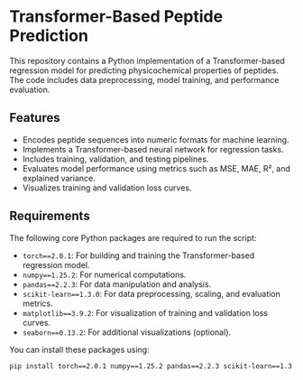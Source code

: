 # Transformer-Based Peptide Prediction

This repository contains a Python implementation of a Transformer-based regression model for predicting physicochemical properties of peptides. The code includes data preprocessing, model training, and performance evaluation.

## Features

- Encodes peptide sequences into numeric formats for machine learning.
- Implements a Transformer-based neural network for regression tasks.
- Includes training, validation, and testing pipelines.
- Evaluates model performance using metrics such as MSE, MAE, R², and explained variance.
- Visualizes training and validation loss curves.


## Requirements

The following core Python packages are required to run the script:

- `torch==2.0.1`: For building and training the Transformer-based regression model.
- `numpy==1.25.2`: For numerical computations.
- `pandas==2.2.3`: For data manipulation and analysis.
- `scikit-learn==1.3.0`: For data preprocessing, scaling, and evaluation metrics.
- `matplotlib==3.9.2`: For visualization of training and validation loss curves.
- `seaborn==0.13.2`: For additional visualizations (optional).

You can install these packages using:
```bash
pip install torch==2.0.1 numpy==1.25.2 pandas==2.2.3 scikit-learn==1.3.0 matplotlib==3.9.2 seaborn==0.13.2

